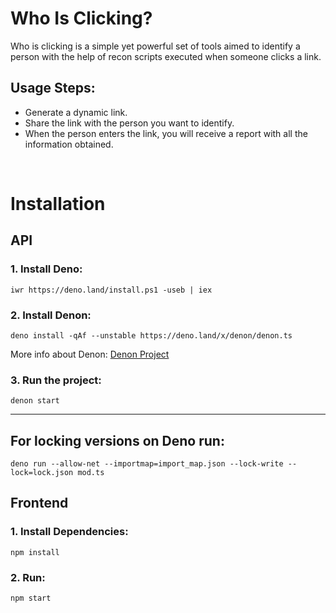 # Who Is Clicking?
Who is clicking is a simple yet powerful set of tools aimed to identify a person with the help of recon scripts executed when someone clicks a link.

## Usage Steps: 
* Generate a dynamic link.
* Share the link with the person you want to identify.
* When the person enters the link, you will receive a report with all the information obtained.  

&nbsp;

# Installation

## API

### 1. Install Deno:
`iwr https://deno.land/install.ps1 -useb | iex`

### 2. Install Denon:
`deno install -qAf --unstable https://deno.land/x/denon/denon.ts`

More info about Denon: [Denon Project](https://github.com/denosaurs/denon)

### 3. Run the project:
`denon start`

---

## For locking versions on Deno run:
`deno run --allow-net --importmap=import_map.json --lock-write --lock=lock.json mod.ts`

## Frontend

### 1. Install Dependencies:
`npm install`

### 2. Run:
`npm start`